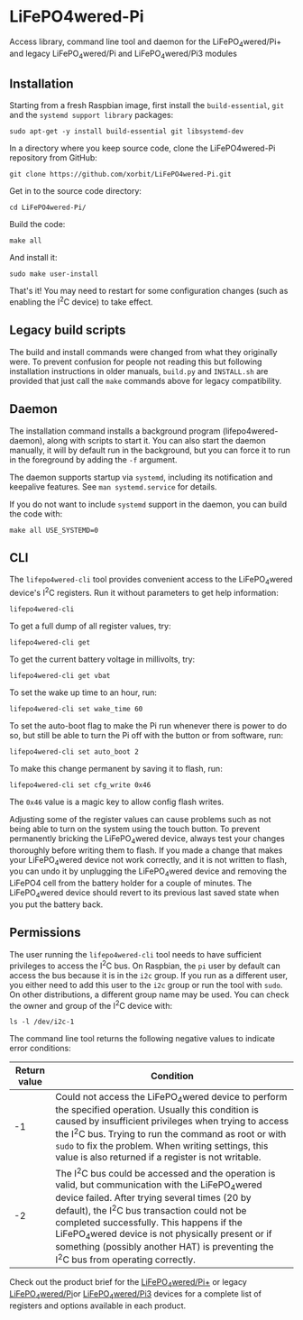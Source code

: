 # LiFePO4wered-Pi
Access library, command line tool and daemon for the LiFePO<sub>4</sub>wered/Pi+ and legacy LiFePO<sub>4</sub>wered/Pi and LiFePO<sub>4</sub>wered/Pi3 modules

## Installation

Starting from a fresh Raspbian image, first install the `build-essential`,
`git` and the `systemd support library` packages:

```
sudo apt-get -y install build-essential git libsystemd-dev
```

In a directory where you keep source code, clone the LiFePO4wered-Pi repository
from GitHub:

```
git clone https://github.com/xorbit/LiFePO4wered-Pi.git
```

Get in to the source code directory:

```
cd LiFePO4wered-Pi/
```

Build the code:

```
make all
```

And install it:

```
sudo make user-install
```

That's it!  You may need to restart for some configuration changes (such as enabling the I<sup>2</sup>C device) to take effect.

## Legacy build scripts

The build and install commands were changed from what they originally were.
To prevent confusion for people not reading this but following installation
instructions in older manuals, `build.py` and `INSTALL.sh` are provided that
just call the `make` commands above for legacy compatibility.

## Daemon

The installation command installs a background program
(lifepo4wered-daemon), along with scripts to start it. You can also start
the daemon manually, it will by default run in the background, but you can force it to run in the foreground by adding the `-f` argument.

The daemon supports startup via `systemd`, including its notification
and keepalive features. See `man systemd.service` for details.

If you do not want to include `systemd` support in the daemon, you can build
the code with:

```
make all USE_SYSTEMD=0
```

## CLI

The `lifepo4wered-cli` tool provides convenient access to the LiFePO<sub>4</sub>wered
device's I<sup>2</sup>C registers.  Run it without parameters to get help information:

```
lifepo4wered-cli
```

To get a full dump of all register values, try:

```
lifepo4wered-cli get
```

To get the current battery voltage in millivolts, try:

```
lifepo4wered-cli get vbat
```

To set the wake up time to an hour, run:

```
lifepo4wered-cli set wake_time 60
```

To set the auto-boot flag to make the Pi run whenever there is power to do so, but still be able to turn the Pi off with the button or from software, run:

```
lifepo4wered-cli set auto_boot 2
```

To make this change permanent by saving it to flash, run:

```
lifepo4wered-cli set cfg_write 0x46
```

The `0x46` value is a magic key to allow config flash writes.

Adjusting some of the register values can cause problems such as not being able
to turn on the system using the touch button.  To prevent permanently bricking
the LiFePO<sub>4</sub>wered device, always test your changes thoroughly before writing them
to flash.  If you made a change that makes your LiFePO<sub>4</sub>wered device not work
correctly, and it is not written to flash, you can undo it by unplugging the
LiFePO<sub>4</sub>wered device and removing the LiFePO4 cell from the battery holder for
a couple of minutes.  The LiFePO<sub>4</sub>wered device should revert to its previous
last saved state when you put the battery back.

## Permissions

The user running the `lifepo4wered-cli` tool needs to have sufficient
privileges to access the I<sup>2</sup>C bus.  On Raspbian, the `pi` user by default can
access the bus because it is in the `i2c` group.  If you run as a different
user, you either need to add this user to the `i2c` group or run the tool with
`sudo`.  On other distributions, a different group name may be used.  You can
check the owner and group of the I<sup>2</sup>C device with:

```
ls -l /dev/i2c-1
```

The command line tool returns the following negative values to indicate error
conditions:

| Return value | Condition |
| -- | -- |
| -1 | Could not access the LiFePO<sub>4</sub>wered device to perform the specified operation.  Usually this condition is caused by insufficient privileges when trying to access the I<sup>2</sup>C bus.  Trying to run the command as root or with `sudo` to fix the problem.  When writing settings, this value is also returned if a register is not writable. |
| -2 | The I<sup>2</sup>C bus could be accessed and the operation is valid, but communication with the LiFePO<sub>4</sub>wered device failed.  After trying several times (20 by default), the I<sup>2</sup>C bus transaction could not be completed successfully.  This happens if the LiFePO<sub>4</sub>wered device is not physically present or if something (possibly another HAT) is preventing the I<sup>2</sup>C bus from operating correctly. |

Check out the product brief for the
[LiFePO<sub>4</sub>wered/Pi+](https://lifepo4wered.com/files/LiFePO4wered-Pi+-Product-Brief.pdf) or legacy [LiFePO<sub>4</sub>wered/Pi](http://lifepo4wered.com/files/LiFePO4wered-Pi-Product-Brief.pdf)or [LiFePO<sub>4</sub>wered/Pi3](http://lifepo4wered.com/files/LiFePO4wered-Pi3-Product-Brief.pdf) devices for a complete list of registers and options available in each product.
